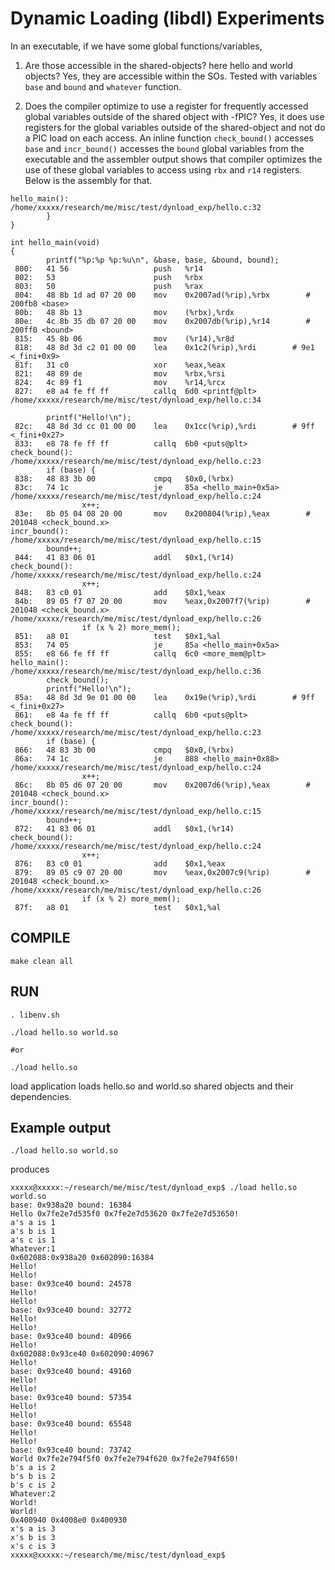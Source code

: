 # Dynamic Loading (libdl) Experiments

In an executable, if we have some global functions/variables, 

1. Are those accessible in the shared-objects? here hello and world objects?
Yes, they are accessible within the SOs.
Tested with variables `base` and `bound` and `whatever` function.

1. Does the compiler optimize to use a register for frequently accessed global variables outside of the shared object with -fPIC?
Yes, it does use registers for the global variables outside of the shared-object and not do a PIC load on each access.
An inline function `check_bound()` accesses `base` and `incr_bound()` accesses the `bound` global variables from the executable and the assembler output shows that compiler optimizes the use of these global variables to access using `rbx` and `r14` registers.
Below is the assembly for that.
```
hello_main():
/home/xxxxx/research/me/misc/test/dynload_exp/hello.c:32
        }
}

int hello_main(void)
{
        printf("%p:%p %p:%u\n", &base, base, &bound, bound);
 800:   41 56                   push   %r14
 802:   53                      push   %rbx
 803:   50                      push   %rax
 804:   48 8b 1d ad 07 20 00    mov    0x2007ad(%rip),%rbx        # 200fb8 <base>
 80b:   48 8b 13                mov    (%rbx),%rdx
 80e:   4c 8b 35 db 07 20 00    mov    0x2007db(%rip),%r14        # 200ff0 <bound>
 815:   45 8b 06                mov    (%r14),%r8d
 818:   48 8d 3d c2 01 00 00    lea    0x1c2(%rip),%rdi        # 9e1 <_fini+0x9>
 81f:   31 c0                   xor    %eax,%eax
 821:   48 89 de                mov    %rbx,%rsi
 824:   4c 89 f1                mov    %r14,%rcx
 827:   e8 a4 fe ff ff          callq  6d0 <printf@plt>
/home/xxxxx/research/me/misc/test/dynload_exp/hello.c:34

        printf("Hello!\n");
 82c:   48 8d 3d cc 01 00 00    lea    0x1cc(%rip),%rdi        # 9ff <_fini+0x27>
 833:   e8 78 fe ff ff          callq  6b0 <puts@plt>
check_bound():
/home/xxxxx/research/me/misc/test/dynload_exp/hello.c:23
        if (base) { 
 838:   48 83 3b 00             cmpq   $0x0,(%rbx)
 83c:   74 1c                   je     85a <hello_main+0x5a>
/home/xxxxx/research/me/misc/test/dynload_exp/hello.c:24
                x++;
 83e:   8b 05 04 08 20 00       mov    0x200804(%rip),%eax        # 201048 <check_bound.x>
incr_bound():
/home/xxxxx/research/me/misc/test/dynload_exp/hello.c:15
        bound++;
 844:   41 83 06 01             addl   $0x1,(%r14)
check_bound():
/home/xxxxx/research/me/misc/test/dynload_exp/hello.c:24
                x++;
 848:   83 c0 01                add    $0x1,%eax
 84b:   89 05 f7 07 20 00       mov    %eax,0x2007f7(%rip)        # 201048 <check_bound.x>
/home/xxxxx/research/me/misc/test/dynload_exp/hello.c:26
                if (x % 2) more_mem();
 851:   a8 01                   test   $0x1,%al
 853:   74 05                   je     85a <hello_main+0x5a>
 855:   e8 66 fe ff ff          callq  6c0 <more_mem@plt>
hello_main():
/home/xxxxx/research/me/misc/test/dynload_exp/hello.c:36
        check_bound();
        printf("Hello!\n");
 85a:   48 8d 3d 9e 01 00 00    lea    0x19e(%rip),%rdi        # 9ff <_fini+0x27>
 861:   e8 4a fe ff ff          callq  6b0 <puts@plt>
check_bound():
/home/xxxxx/research/me/misc/test/dynload_exp/hello.c:23
        if (base) { 
 866:   48 83 3b 00             cmpq   $0x0,(%rbx)
 86a:   74 1c                   je     888 <hello_main+0x88>
/home/xxxxx/research/me/misc/test/dynload_exp/hello.c:24
                x++;
 86c:   8b 05 d6 07 20 00       mov    0x2007d6(%rip),%eax        # 201048 <check_bound.x>
incr_bound():
/home/xxxxx/research/me/misc/test/dynload_exp/hello.c:15
        bound++;
 872:   41 83 06 01             addl   $0x1,(%r14)
check_bound():
/home/xxxxx/research/me/misc/test/dynload_exp/hello.c:24
                x++;
 876:   83 c0 01                add    $0x1,%eax
 879:   89 05 c9 07 20 00       mov    %eax,0x2007c9(%rip)        # 201048 <check_bound.x>
/home/xxxxx/research/me/misc/test/dynload_exp/hello.c:26
                if (x % 2) more_mem();
 87f:   a8 01                   test   $0x1,%al

```

## COMPILE

```
make clean all
```

## RUN

```
. libenv.sh

./load hello.so world.so

#or

./load hello.so
```
load application loads hello.so and world.so shared objects and their dependencies.


## Example output

```
./load hello.so world.so
```

produces
```
xxxxx@xxxxx:~/research/me/misc/test/dynload_exp$ ./load hello.so world.so
base: 0x938a20 bound: 16384
Hello 0x7fe2e7d535f0 0x7fe2e7d53620 0x7fe2e7d53650!
a's a is 1
a's b is 1
a's c is 1
Whatever:1
0x602088:0x938a20 0x602090:16384
Hello!
Hello!
base: 0x93ce40 bound: 24578
Hello!
Hello!
base: 0x93ce40 bound: 32772
Hello!
Hello!
base: 0x93ce40 bound: 40966
Hello!
0x602088:0x93ce40 0x602090:40967
Hello!
base: 0x93ce40 bound: 49160
Hello!
Hello!
base: 0x93ce40 bound: 57354
Hello!
Hello!
base: 0x93ce40 bound: 65548
Hello!
Hello!
base: 0x93ce40 bound: 73742
World 0x7fe2e794f5f0 0x7fe2e794f620 0x7fe2e794f650!
b's a is 2
b's b is 2
b's c is 2
Whatever:2
World!
World!
0x400940 0x4008e0 0x400930
x's a is 3
x's b is 3
x's c is 3
xxxxx@xxxxx:~/research/me/misc/test/dynload_exp$ 
```
